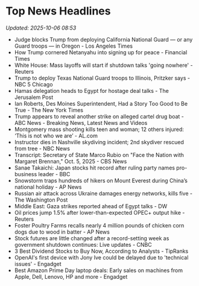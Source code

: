 # Top News Headlines

_Updated: 2025-10-06 08:53_

- Judge blocks Trump from deploying California National Guard — or any Guard troops — in Oregon - Los Angeles Times
- How Trump cornered Netanyahu into signing up for peace - Financial Times
- White House: Mass layoffs will start if shutdown talks 'going nowhere' - Reuters
- Trump to deploy Texas National Guard troops to Illinois, Pritzker says - NBC 5 Chicago
- Hamas delegation heads to Egypt for hostage deal talks - The Jerusalem Post
- Ian Roberts, Des Moines Superintendent, Had a Story Too Good to Be True - The New York Times
- Trump appears to reveal another strike on alleged cartel drug boat - ABC News - Breaking News, Latest News and Videos
- Montgomery mass shooting kills teen and woman; 12 others injured: ‘This is not who we are’ - AL.com
- Instructor dies in Nashville skydiving incident; 2nd skydiver rescued from tree - NBC News
- Transcript: Secretary of State Marco Rubio on "Face the Nation with Margaret Brennan," Oct. 5, 2025 - CBS News
- Sanae Takaichi: Japan stocks hit record after ruling party names pro-business leader - BBC
- Snowstorm traps hundreds of hikers on Mount Everest during China’s national holiday - AP News
- Russian air attack across Ukraine damages energy networks, kills five - The Washington Post
- Middle East: Gaza strikes reported ahead of Egypt talks - DW
- Oil prices jump 1.5% after lower-than-expected OPEC+ output hike - Reuters
- Foster Poultry Farms recalls nearly 4 million pounds of chicken corn dogs due to wood in batter - AP News
- Stock futures are little changed after a record-setting week as government shutdown continues: Live updates - CNBC
- 3 Best Dividend Stocks to Buy Now, According to Analysts - TipRanks
- OpenAI's first device with Jony Ive could be delayed due to 'technical issues' - Engadget
- Best Amazon Prime Day laptop deals: Early sales on machines from Apple, Dell, Lenovo, HP and more - Engadget